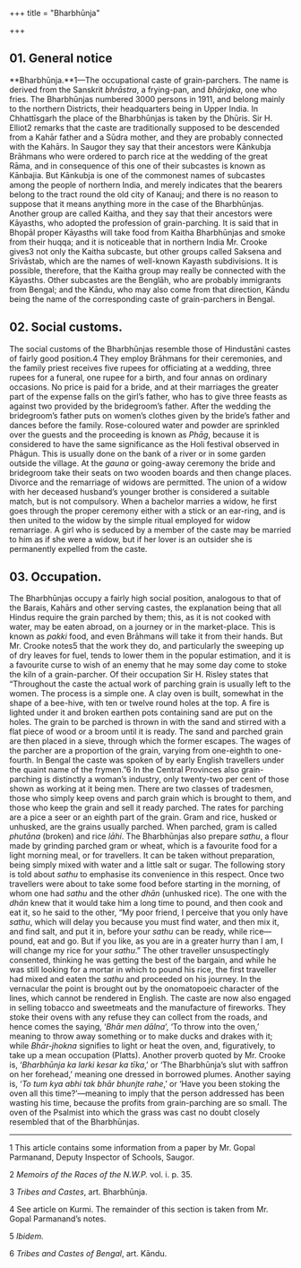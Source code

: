 +++
title = "Bharbhūnja"

+++

## 01. General notice

**Bharbhūnja.**1—The occupational caste of grain-parchers. The name is derived from the Sanskrit *bhrāstra*, a frying-pan, and *bhārjaka*, one who fries. The Bharbhūnjas numbered 3000 persons in 1911, and belong mainly to the northern Districts, their headquarters being in Upper India. In Chhattīsgarh the place of the Bharbhūnjas is taken by the Dhūris. Sir H. Elliot2 remarks that the caste are traditionally supposed to be descended from a Kahār father and a Sūdra mother, and they are probably connected with the Kahārs. In Saugor they say that their ancestors were Kānkubja Brāhmans who were ordered to parch rice at the wedding of the great Rāma, and in consequence of this one of their subcastes is known as Kānbajia. But Kānkubja is one of the commonest names of subcastes among the people of northern India, and merely indicates that the bearers belong to the tract round the old city of Kanauj; and there is no reason to suppose that it means anything more in the case of the Bharbhūnjas. Another group are called Kaitha, and they say that their ancestors were Kāyasths, who adopted the profession of grain-parching. It is said that in Bhopāl proper Kāyasths will take food from Kaitha Bharbhūnjas and smoke from their huqqa; and it is noticeable that in northern India Mr. Crooke gives3 not only the Kaitha subcaste, but other groups called Saksena and Srivāstab, which are the names of well-known Kayasth subdivisions. It is possible, therefore, that the Kaitha group may really be connected with the Kāyasths. Other subcastes are the Benglāh, who are probably immigrants from Bengal; and the Kāndu, who may also come from that direction, Kāndu being the name of the corresponding caste of grain-parchers in Bengal. 

## 02. Social customs.

The social customs of the Bharbhūnjas resemble those of Hindustāni castes of fairly good position.4 They employ Brāhmans for their ceremonies, and the family priest receives five rupees for officiating at a wedding, three rupees for a funeral, one rupee for a birth, and four annas on ordinary occasions. No price is paid for a bride, and at their marriages the greater part of the expense falls on the girl’s father, who has to give three feasts as against two provided by the bridegroom’s father. After the wedding the bridegroom’s father puts on women’s clothes given by the bride’s father and dances before the family. Rose-coloured water and powder are sprinkled over the guests and the proceeding is known as *Phāg*, because it is considered to have the same significance as the Holi festival observed in Phāgun. This is usually done on the bank of a river or in some garden outside the village. At the *gauna* or going-away ceremony the bride and bridegroom take their seats on two wooden boards and then change places. Divorce and the remarriage of widows are permitted. The union of a widow with her deceased husband’s younger brother is considered a suitable match, but is not compulsory. When a bachelor marries a widow, he first goes through the proper ceremony either with a stick or an ear-ring, and is then united to the widow by the simple ritual employed for widow remarriage. A girl who is seduced by a member of the caste may be married to him as if she were a widow, but if her lover is an outsider she is permanently expelled from the caste. 

## 03. Occupation.

The Bharbhūnjas occupy a fairly high social position, analogous to that of the Barais, Kahārs and other serving castes, the explanation being that all Hindus require the grain parched by them; this, as it is not cooked with water, may be eaten abroad, on a journey or in the market-place. This is known as *pakki* food, and even Brāhmans will take it from their hands. But Mr. Crooke notes5 that the work they do, and particularly the sweeping up of dry leaves for fuel, tends to lower them in the popular estimation, and it is a favourite curse to wish of an enemy that he may some day come to stoke the kiln of a grain-parcher. Of their occupation Sir H. Risley states that “Throughout the caste the actual work of parching grain is usually left to the women. The process is a simple one. A clay oven is built, somewhat in the shape of a bee-hive, with ten or twelve round holes at the top. A fire is lighted under it and broken earthen pots containing sand are put on the holes. The grain to be parched is thrown in with the sand and stirred with a flat piece of wood or a broom until it is ready. The sand and parched grain are then placed in a sieve, through which the former escapes. The wages of the parcher are a proportion of the grain, varying from one-eighth to one-fourth. In Bengal the caste was spoken of by early English travellers under the quaint name of the frymen.”6 In the Central Provinces also grain-parching is distinctly a woman’s industry, only twenty-two per cent of those shown as working at it being men. There are two classes of tradesmen, those who simply keep ovens and parch grain which is brought to them, and those who keep the grain and sell it ready parched. The rates for parching are a pice a seer or an eighth part of the grain. Gram and rice, husked or unhusked, are the grains usually parched. When parched, gram is called *phutāna* \(broken\) and rice *lāhi*. The Bharbhūnjas also prepare *sathu*, a flour made by grinding parched gram or wheat, which is a favourite food for a light morning meal, or for travellers. It can be taken without preparation, being simply mixed with water and a little salt or sugar. The following story is told about *sathu* to emphasise its convenience in this respect. Once two travellers were about to take some food before starting in the morning, of whom one had *sathu* and the other *dhān* \(unhusked rice\). The one with the *dhān* knew that it would take him a long time to pound, and then cook and eat it, so he said to the other, “My poor friend, I perceive that you only have *sathu*, which will delay you because you must find water, and then mix it, and find salt, and put it in, before your *sathu* can be ready, while rice—pound, eat and go. But if you like, as you are in a greater hurry than I am, I will change my rice for your *sathu*.” The other traveller unsuspectingly consented, thinking he was getting the best of the bargain, and while he was still looking for a mortar in which to pound his rice, the first traveller had mixed and eaten the *sathu* and proceeded on his journey. In the vernacular the point is brought out by the onomatopoeic character of the lines, which cannot be rendered in English. The caste are now also engaged in selling tobacco and sweetmeats and the manufacture of fireworks. They stoke their ovens with any refuse they can collect from the roads, and hence comes the saying, ‘*Bhār men dālna*’, ‘To throw into the oven,’ meaning to throw away something or to make ducks and drakes with it; while *Bhār-jhokna* signifies to light or heat the oven, and, figuratively, to take up a mean occupation \(Platts\). Another proverb quoted by Mr. Crooke is, ‘*Bharbhūnja ka larki kesar ka tīka*,’ or ‘The Bharbhūnja’s slut with saffron on her forehead,’ meaning one dressed in borrowed plumes. Another saying is, ‘*To tum kya abhi tak bhār bhunjte rahe*,’ or ‘Have you been stoking the oven all this time?’—meaning to imply that the person addressed has been wasting his time, because the profits from grain-parching are so small. The oven of the Psalmist into which the grass was cast no doubt closely resembled that of the Bharbhūnjas. 

___________________

1 This article contains some information from a paper by Mr. Gopal Parmanand, Deputy Inspector of Schools, Saugor. 

2 *Memoirs of the Races of the N.W.P.* vol. i. p. 35. 

3 *Tribes and Castes*, art. Bharbhūnja. 

4 See article on Kurmi. The remainder of this section is taken from Mr. Gopal Parmanand’s notes. 

5 *Ibidem.*

6 *Tribes and Castes of Bengal*, art. Kāndu. 


